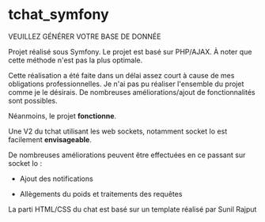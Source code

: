 # tchat_symfony

VEUILLEZ GÉNÉRER VOTRE BASE DE DONNÉE

Projet réalisé sous Symfony.
Le projet est basé sur PHP/AJAX. À noter que cette méthode n'est pas la plus optimale.

Cette réalisation a été faite dans un délai assez court à cause de mes obligations professionnelles.
Je n'ai pas pu réaliser l'ensemble du projet comme je le désirais. De nombreuses améliorations/ajout de fonctionnalités sont possibles.

Néanmoins, le projet <b>fonctionne</b>.

Une V2 du tchat utilisant les web sockets, notamment socket Io est facilement <b>envisageable</b>.

De nombreuses améliorations peuvent être effectuées en ce passant sur socket Io :

- Ajout des notifications

- Allègements du poids et traitements des requêtes

La parti HTML/CSS du chat est basé sur un template réalisé par Sunil Rajput
